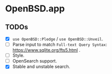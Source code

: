 # OpenBSD.app

## TODOs

- [X] `use OpenBSD::Pledge` / `use OpenBSD::Unveil`.
- [ ] Parse input to match `Full-text Query Syntax`: https://www.sqlite.org/fts5.html .
- [ ] Style.
- [ ] OpenSearch support.
- [X] Stable and unstable search.

